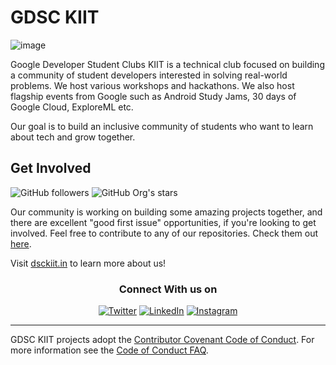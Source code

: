 # GDSC KIIT

![image](https://user-images.githubusercontent.com/91965754/196185396-fb4a5069-2d88-497e-b23d-d6d58dd6818b.png)


Google Developer Student Clubs KIIT is a technical club focused on building a community of student developers interested in solving real-world problems. We host various workshops and hackathons. We also host flagship events from Google such as Android Study Jams, 30 days of Google Cloud, ExploreML etc.

Our goal is to build an inclusive community of students who want to learn about tech and grow together.

## Get Involved

![GitHub followers](https://img.shields.io/github/followers/GDSC-KIIT?style=social)
![GitHub Org's stars](https://img.shields.io/github/stars/GDSC-KIIT?style=social)


Our community is working on building some amazing projects together, and there are excellent "good first issue" opportunities, if you're looking to get involved. Feel free to contribute to any of our repositories. Check them out [here](https://github.com/orgs/GDSC-KIIT/repositories).

Visit [dsckiit.in](https://dsckiit.in) to learn more about us!

<div align="center">
<h3>Connect With us on</h3>
<a href="https://twitter.com/gdsckiit" target="_blank"><img alt="Twitter" src="https://img.shields.io/badge/twitter-%231DA1F2.svg?&style=for-the-badge&logo=twitter&logoColor=white" /></a> 
<a href="https://www.linkedin.com/company/dsckiit/" target="_blank"><img alt="LinkedIn" src="https://img.shields.io/badge/linkedin-%230077B5.svg?&style=for-the-badge&logo=linkedin&logoColor=white" /></a>
<a href="https://instagram.com/gdsckiit" target="_blank"><img alt="Instagram" src="https://img.shields.io/badge/instagram-%FF69B4.svg?&style=for-the-badge&logo=instagram&logoColor=white&color=cd486b" /></a>
</div>

----

GDSC KIIT projects adopt the [Contributor Covenant Code of Conduct](https://www.contributor-covenant.org/version/2/1/code_of_conduct.html). For more information see the [Code of Conduct FAQ](https://www.contributor-covenant.org/faq).
